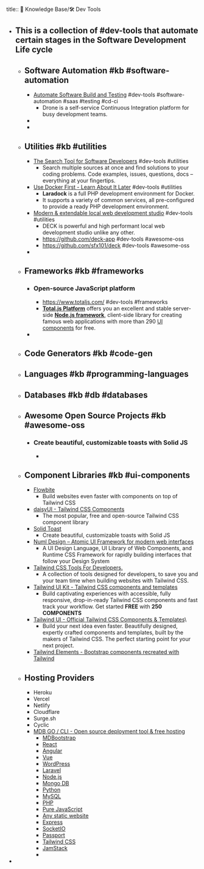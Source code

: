 title:: 🧠 Knowledge Base/🛠️ Dev Tools

- This is a collection of #dev-tools that automate certain stages in the Software Development Life cycle
	-
	- ## Software Automation #kb #software-automation
		- [Automate Software Build and Testing](https://www.drone.io/) #dev-tools #software-automation #saas #testing #cd-ci
			- Drone is a self-service Continuous Integration platform for busy development teams.
		-
		-
	- ## Utilities #kb #utilities
		- [The Search Tool for Software Developers](https://codepilot.netlify.app/) #dev-tools #utilities
			- Search multiple sources at once and find solutions to your coding problems. Code examples, issues, questions, docs – everything at your fingertips.
		- [Use Docker First - Learn About It Later](https://laradock.io) #dev-tools #utilities
			- **Laradock** is a full PHP development environment for Docker.
			- It supports a variety of common services, all pre-configured to provide a ready PHP development environment.
		- [Modern & extendable local web development studio](https://get-deck.com/) #dev-tools #utilities
			- DECK is powerful and high performant local web development studio unlike any other.
			- https://github.com/deck-app #dev-tools #awesome-oss
			- https://github.com/sfx101/deck #dev-tools #awesome-oss
		-
	- ## Frameworks #kb #frameworks
		- ### Open-source JavaScript platform
			- https://www.totaljs.com/ #dev-tools #frameworks
			- **[Total.js Platform](https://www.totaljs.com/platform/)** offers you an excellent and stable server-side **[Node.js framework](https://www.totaljs.com/framework/)**, client-side library for creating famous web applications with more than 290 [UI components](https://www.totaljs.com/components/) for free.
		-
	- ## Code Generators #kb #code-gen
	- ## Languages #kb #programming-languages
	- ## Databases #kb #db #databases
	- ## Awesome Open Source Projects #kb #awesome-oss
		- ### Create beautiful, customizable toasts with Solid JS
			-
	- ## Component Libraries #kb #ui-components
		- [Flowbite](https://flowbite.com)
			- Build websites even faster with components on top of Tailwind CSS
		- [daisyUI - Tailwind CSS Components](https://daisyui.com/)
			- The most popular, free and open-source Tailwind CSS component library
		- [Solid Toast](https://www.solid-toast.com/)
			- Create beautiful, customizable toasts with Solid JS
		- [Numl Design – Atomic UI Framework for modern web interfaces](https://numl.design/)
			- A UI Design Language, UI Library of Web Components, and Runtime CSS Framework for rapidly building interfaces that follow your Design System
		- [Tailwind CSS Tools For Developers.](https://www.tailwind-tools.com/)
			- A collection of tools designed for developers, to save you and your team time when building websites with Tailwind CSS.
		- [Tailwind UI Kit - Tailwind CSS components and templates](https://tailwinduikit.com/)
			- Build captivating experiences with accessible, fully responsive, drop-in-ready Tailwind CSS components and fast track your workflow. Get started **FREE** with **250 COMPONENTS**
		- [Tailwind UI - Official Tailwind CSS Components & Templates](https://tailwindui.com/)\
			- Build your next idea even faster.
			  Beautifully designed, expertly crafted components and templates, built by the makers of Tailwind CSS. The perfect starting point for your next project.
		- [Tailwind Elements - Bootstrap components recreated with Tailwind](https://tailwind-elements.com/)
	- ## Hosting Providers
		- Heroku
		- Vercel
		- Netlify
		- Cloudflare
		- Surge.sh
		- Cyclic
		- [MDB GO / CLI - Open source deployment tool & free hosting](https://mdbgo.com/)
			- [MDBootstrap](https://mdbgo.com/getting-started/mdb/)
			- [React](https://mdbgo.com/getting-started/react/)
			- [Angular](https://mdbgo.com/getting-started/angular/)
			- [Vue](https://mdbgo.com/getting-started/vue/)
			- [WordPress](https://mdbgo.com/wordpress/)
			- [Laravel](https://mdbgo.com/getting-started/laravel/)
			- [Node.js](https://mdbgo.com/getting-started/node/)
			- [Mongo DB](https://mdbgo.com/getting-started/mongo/)
			- [Python](https://mdbgo.com/getting-started/python)
			- [MySQL](https://mdbgo.com/getting-started/mysql/)
			- [PHP](https://mdbgo.com/getting-started/php/)
			- [Pure JavaScript](https://mdbgo.com/getting-started/javascript/)
			- [Any static website](https://mdbgo.com/getting-started/static/)
			- [Express](https://mdbgo.com/getting-started/express/)
			- [SocketIO](https://mdbgo.com/getting-started/npm/)
			- [Passport](https://mdbgo.com/getting-started/npm/)
			- [Tailwind CSS](https://mdbgo.com/getting-started/tailwind/)
			- [JamStack](https://mdbgo.com/getting-started/jamstack/)
			-
-